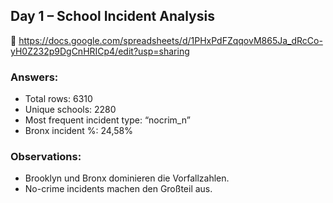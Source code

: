 ## Day 1 – School Incident Analysis

🔗 https://docs.google.com/spreadsheets/d/1PHxPdFZqqovM865Ja_dRcCo-yH0Z232p9DgCnHRICp4/edit?usp=sharing

### Answers:
- Total rows: 6310
- Unique schools: 2280
- Most frequent incident type: “nocrim_n”
- Bronx incident %: 24,58%

### Observations:
- Brooklyn und Bronx dominieren die Vorfallzahlen.
- No-crime incidents machen den Großteil aus.
